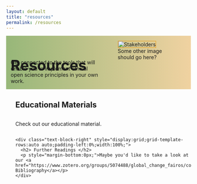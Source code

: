 ```yaml
---
layout: default
title: "resources"
permalink: /resources
---
```


<div class="text-block-right" style="display:grid;grid-template-columns:repeat(auto-fit, minmax(200px, 1fr));background-image:linear-gradient(to left, #f0d2a1, #97b779);padding:0;margin-right:0;width:100%;" id="headingblock">
    <div class="text-block-right" style="display:grid;grid-template-rows:40px auto;background-color:transparent;padding-left:5%;align-content:center;width:95%;" id="heading-left">
      <h1 style="font-size:40px;height:40px;align-self:start;">Resources</h1>
      <p style="align-self:start;padding-top:10px;" id="describe">Get connected to the tools that will enable you to implement ethical open science principles in your own work.</p>
    </div>
    <div class="text-block-right" style="background-color:transparent;padding-left:0;float:right;justify-self:end;max-width:460px; margin-right:5%; margin-left: 5%; width: 90%;" id="heading-image">
      <figure id="stakes">
        <img src="./images/team.jpg" alt="Stakeholders" style="width=100%;border: 1px solid #ec970b;">
        <figcaption>Some other image should go here?</figcaption>
      </figure>
    </div>
  </div>
  
<div class="text-block-right" style="display:grid;grid-template-rows:auto auto;padding-left:5%;width:95%;">
    <div class="text-block-right" style="display:grid;grid-template-rows:auto auto;padding-left:0%;width:100%;">
      <h2> Educational Materials </h2>
      <p> Check out our educational material. </p>
    </div>

    <div class="text-block-right" style="display:grid;grid-template-rows:auto auto;padding-left:0%;width:100%;">
      <h2> Further Readings </h2>
      <p style="margin-bottom:0px;">Maybe you'd like to take a look at our <a href="https://www.zotero.org/groups/5074488/global_change_fairos/collections/JU24MBI5/collection">Zotero Bibliography</a></p>
    </div>
</div>
